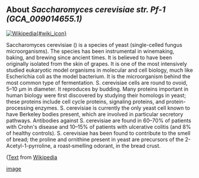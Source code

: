 
About *Saccharomyces cerevisiae str. Pf-1 (GCA\_009014655.1)* 
--------------------------------------------------------------

[![Wikipedia](/img/wikipedia_logo_v2_en.png){#wiki_icon}](http://en.wikipedia.org/wiki/Saccharomyces_cerevisiae)

Saccharomyces cerevisiae () is a species of yeast (single-celled fungus
microorganisms). The species has been instrumental in winemaking, baking, and
brewing since ancient times. It is believed to have been originally isolated
from the skin of grapes. It is one of the most intensively studied eukaryotic
model organisms in molecular and cell biology, much like Escherichia coli as the
model bacterium. It is the microorganism behind the most common type of
fermentation. S. cerevisiae cells are round to ovoid, 5–10 μm in diameter. It
reproduces by budding.
Many proteins important in human biology were first discovered by studying their
homologs in yeast; these proteins include cell cycle proteins, signaling
proteins, and protein-processing enzymes. S. cerevisiae is currently the only
yeast cell known to have Berkeley bodies present, which are involved in
particular secretory pathways. Antibodies against S. cerevisiae are found in
60–70% of patients with Crohn's disease and 10–15% of patients with ulcerative
colitis (and 8% of healthy controls). S. cerevisiae has been found to contribute
to the smell of bread; the proline and ornithine present in yeast are precursors
of the 2-Acetyl-1-pyrroline, a roast‐smelling odorant, in the bread crust.

([Text](http://en.wikipedia.org/wiki/Saccharomyces_cerevisiae) from [Wikipedia](http://en.wikipedia.org/) 


[image](https://commons.wikimedia.org/wiki/File:Saccharomyces_cerevisiae_SEM.jpg)

